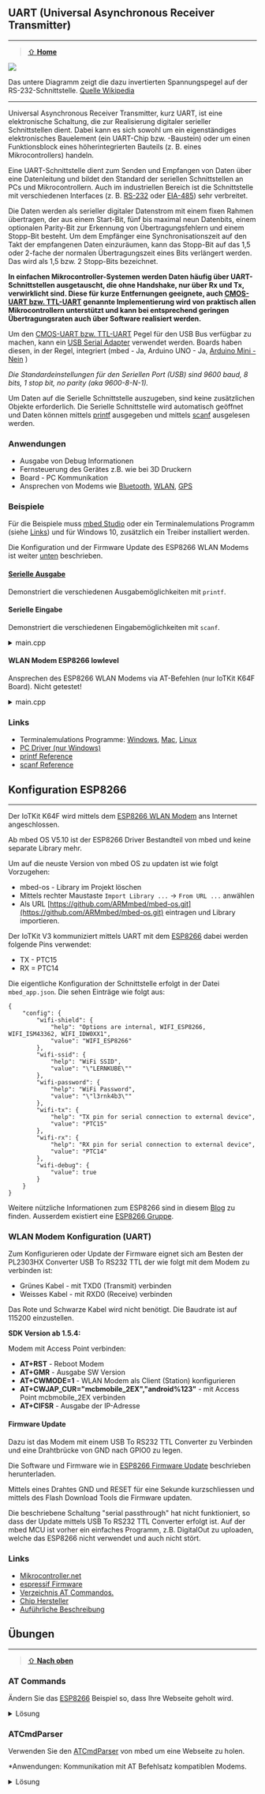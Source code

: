 ## UART (Universal Asynchronous Receiver Transmitter)
***

> [⇧ **Home**](https://github.com/iotkitv4/intro)

![](https://raw.githubusercontent.com/iotkitv4/intro/main/images/UART.png)

Das untere Diagramm zeigt die dazu invertierten Spannungspegel auf der RS-232-Schnittstelle. [Quelle Wikipedia](http://de.wikipedia.org/wiki/Universal_Asynchronous_Receiver_Transmitter)

- - - 

Universal Asynchronous Receiver Transmitter, kurz UART, ist eine elektronische Schaltung, die zur Realisierung digitaler serieller Schnittstellen dient. Dabei kann es sich sowohl um ein eigenständiges elektronisches Bauelement (ein UART-Chip bzw. -Baustein) oder um einen Funktionsblock eines höherintegrierten Bauteils (z. B. eines Mikrocontrollers) handeln.

Eine UART-Schnittstelle dient zum Senden und Empfangen von Daten über eine Datenleitung und bildet den Standard der seriellen Schnittstellen an PCs und Mikrocontrollern. Auch im industriellen Bereich ist die Schnittstelle mit verschiedenen Interfaces (z. B. [RS-232](http://de.wikipedia.org/wiki/RS-232) oder [EIA-485](http://de.wikipedia.org/wiki/EIA-485)) sehr verbreitet.

Die Daten werden als serieller digitaler Datenstrom mit einem fixen Rahmen übertragen, der aus einem Start-Bit, fünf bis maximal neun Datenbits, einem optionalen Parity-Bit zur Erkennung von Übertragungsfehlern und einem Stopp-Bit besteht. Um dem Empfänger eine Synchronisationszeit auf den Takt der empfangenen Daten einzuräumen, kann das Stopp-Bit auf das 1,5 oder 2-fache der normalen Übertragungszeit eines Bits verlängert werden. Das wird als 1,5 bzw. 2 Stopp-Bits bezeichnet.

**In einfachen Mikrocontroller-Systemen werden Daten häufig über UART-Schnittstellen ausgetauscht, die ohne Handshake, nur über Rx und Tx, verwirklicht sind. Diese für kurze Entfernungen geeignete, auch [CMOS-UART bzw. TTL-UART](http://de.wikipedia.org/wiki/Logikpegel) genannte Implementierung wird von praktisch allen Mikrocontrollern unterstützt und kann bei entsprechend geringen Übertragungsraten auch über Software realisiert werden.**

Um den [CMOS-UART bzw. TTL-UART](http://de.wikipedia.org/wiki/Logikpegel) Pegel für den USB Bus verfügbar zu machen, kann ein [USB Serial Adapter](http://arduino.cc/en/Main/USBSerial) verwendet werden. Boards haben diesen, in der Regel, integriert (mbed - Ja, Arduino UNO - Ja, [Arduino Mini - Nein](http://www.arduino.cc/en/Main/ArduinoBoardMini) )

*Die Standardeinstellungen für den Seriellen Port (USB) sind 9600 baud, 8 bits, 1 stop bit, no parity (aka 9600-8-N-1).*

Um Daten auf die Serielle Schnittstelle auszugeben, sind keine zusätzlichen Objekte erforderlich. Die Serielle Schnittstelle wird automatisch geöffnet und Daten können mittels [printf](http://www.cplusplus.com/reference/cstdio/printf/) ausgegeben und mittels [scanf](http://www.cplusplus.com/reference/cstdio/scanf/) ausgelesen werden.

### Anwendungen 

* Ausgabe von Debug Informationen
* Fernsteuerung des Gerätes z.B. wie bei 3D Druckern
* Board - PC Kommunikation
* Ansprechen von Modems wie [Bluetooth](http://developer.mbed.org/platforms/FRDM-K64F/#features), [WLAN](https://os.mbed.com/questions/4993/How-to-interface-esp8266-wifi-module/), [GPS](http://developer.mbed.org/cookbook/GlobalSat-EM-406-GPS-Module)

### Beispiele

Für die Beispiele muss [mbed Studio](https://os.mbed.com/studio/) oder ein Terminalemulations Programm (siehe [Links](#links)) und für Windows 10, zusätzlich ein Treiber installiert werden. 

Die Konfiguration und der Firmware Update des ESP8266 WLAN Modems ist weiter [unten](#konfiguration-esp8266) beschrieben. 

#### [Serielle Ausgabe](main.cpp) 

Demonstriert die verschiedenen Ausgabemöglichkeiten mit `printf`.

#### Serielle Eingabe

Demonstriert die verschiedenen Eingabemöglichkeiten mit `scanf`.

<details><summary>main.cpp</summary>
  
    #include "mbed.h"
    
    int i;
    float f;
    char s[6];      // max. 5 Zeichen + \0
    
    int main()
    {
        printf  (" Eingabe int: " );
        scanf   ( "%d", &i );
        // Integer: Standard, genau 4-stellig, 4-stellig mit Vornullen
        printf  ( "\nint %d, %4d, %04d\n", i, i, i );
    
        printf  ( "Eingabe float: " );
        scanf   ( "%f", &f );
        // float: Standard, Vor-/Nachkommastellen gerundet
        printf  ( "\nfloat %f, %4.2f\n", f, f );
    
        printf  ( "Eingabe string (max 5 Zeichen): " );
        scanf   ( "%5s", s );
        // String: Standard, mit Anzahl der auszugebenden Zeichen
        printf  ( "\nstring %s, %.*s\n", s, 3, s );
    
        //////////////////// String nach Integer, Float
        char sint[] = "123";
        char sfloat[] = "1.235";
    
        sscanf  ( sint, "%d", &i );
        printf  ( "int %d\n", i );
    
        sscanf  ( sfloat, "%f", &f );
        printf  ( "float %f\n", f );
    
        /////////////////// Parsen z.B. von HTTP Adressen mit Parametern
        // http://<IP-Adresse>/?servo1=0.5&servo2=0.1 scannen. sscanf liefert die Anzahl erkannter %f Argumente
        char addr[] = "GET /?servo1=0.1&servo2=0.9";
        float s1, s2;
    
        // sscanf liefert die Anzahl erkannten Argumente
        if  ( sscanf( addr, "GET /?servo1=%f&servo2=%f", &s1, &s2 ) == 2 )
            printf  ( "Servo1 %f, Servo2 %f\n", s1, s2 );
    }

</p></details> 
 
#### WLAN Modem ESP8266 lowlevel

Ansprechen des ESP8266 WLAN Modems via AT-Befehlen (nur IoTKit K64F Board). Nicht getestet!

<details><summary>main.cpp</summary>

    /** ESP 8266 WLAN Modem initialisieren 
     *  - muss als erstes erfolgen, damit die Verbindung zum AP steht
     *  - wenn das Modem nicht sauber oder zu langsam funktoniert, wait Zeiten erhoehen
    */
    #include "mbed.h"
    
    UnbufferedSerial  pc( USBTX, USBRX );
    UnbufferedSerial  dev( PTC15, PTC14 );
    // Reset Modem
    DigitalOut rst( PTA19 );
    DigitalOut led1( D11 );
    DigitalOut led4( D12 );
    
    /** Lesen von Modem, Ausgabe auf UART USB */
    void recvChar()
    {
        char c;
    
        led1 = !led1;
        // Read the data to clear the receive interrupt.
        if ( pc.read(&c, 1) ) 
            dev.write( &c, 1 );
    }
    
    /** Schreiben auf Modem ab UART USB */
    void sendChar()
    {
        char c;
    
        led4 = !led4;
        if ( dev.read( &c, 1) ) 
            pc.write( &c, 1 );    
    }
    
    /** Senden eines Strings an das Modem */
    void send( char* out )
    {
        dev.write( out, strlen( out ) );
        dev.write( "\r\n", 2 );
    }
    
    int main()
    {
        rst = 0;
        // 1. Teil: Initialisierung - Baudraten muessen identisch sein
        pc.baud( 115200 );
        dev.baud( 115200 );
        thread_sleep_for( 1000 );
        rst = 1;
    
        // Register a callback to process a Rx (receive) interrupt.
        pc.attach( &sendChar, SerialBase::RxIrq );
        dev.attach( &recvChar, SerialBase::RxIrq );
        
        send( (char *) "AT+RST" );       // RESET Modem
        thread_sleep_for( 2000 );
        
        send( (char *) "AT+GMR" );       // Ausgabe Firmware Version - optional
        thread_sleep_for( 2000 );    
        
        send( (char *) "AT+CWMODE=1" );  // Station Mode, d.h. Modem = Client zu AP
        thread_sleep_for( 1000 ); 
        
        //send( "AT+CWLAP" );     // List AP - optional
        //wait( 10.0f );     
        
        send( (char *) "AT+CWJAP=\"LERNKUBE\",\"l3rnk4b3\"" );  // Verbindung AP (SSID, PW)
        thread_sleep_for( 10000 );    
        
        send( (char *)"AT+CIFSR" );  // Ausgabe IP-Adresse
        thread_sleep_for( 1000 );
        
        // 2. Teil: Webseite von google.com holen
        send( (char *) "AT+CIPMUX=1" );  // Mehrere Verbindungen aktivieren
        thread_sleep_for( 1000 );    
        
        send( (char *) "AT+CIPSTART=4,\"TCP\",\"httpbin.org\",80" );  // Socket zu google.com oeffnen
        thread_sleep_for( 1000 ); 
        
        send( (char *) "AT+CIPSEND=4,18" );  // 18 Zeichen senden
        thread_sleep_for( 1000 );     
        
        send( (char *) "GET / HTTP/1.0\r\n" );  // HTTP GET
        thread_sleep_for( 1000 ); 
    
        exit( 0 );    
    }  
  
</p></details> 


### Links

* Terminalemulations Programme: [Windows](http://sourceforge.jp/projects/ttssh2/releases/), [Mac](http://freeware.the-meiers.org/), [Linux](http://manpages.ubuntu.com/manpages/vivid/man8/picocom.8.html)
* [PC Driver (nur Windows)](https://os.mbed.com/handbook/Windows-serial-configuration)
* [printf Reference](http://www.cplusplus.com/reference/cstdio/printf/)
* [scanf Reference](http://www.cplusplus.com/reference/cstdio/scanf/)

## Konfiguration ESP8266
***

Der IoTKit K64F wird mittels dem [ESP8266 WLAN Modem](https://de.wikipedia.org/wiki/ESP8266) ans Internet angeschlossen.

Ab mbed OS V5.10 ist der ESP8266 Driver Bestandteil von mbed und keine separate Library mehr. 

Um auf die neuste Version von mbed OS zu updaten ist wie folgt Vorzugehen:
* mbed-os - Library im Projekt löschen
* Mittels rechter Maustaste `Import Library ...` -> `From URL ...` anwählen
* Als URL [https://github.com/ARMmbed/mbed-os.git](https://github.com/ARMmbed/mbed-os.git) eintragen und Library importieren.

Der IoTKit V3 kommuniziert mittels UART mit dem [ESP8266](https://de.wikipedia.org/wiki/ESP8266) dabei werden folgende Pins verwendet:
* TX - PTC15
* RX = PTC14

Die eigentliche Konfiguration der Schnittstelle erfolgt in der Datei `mbed_app.json`. Die sehen Einträge wie folgt aus:

    {
        "config": {
            "wifi-shield": {
                "help": "Options are internal, WIFI_ESP8266, WIFI_ISM43362, WIFI_IDW0XX1",
                "value": "WIFI_ESP8266"
            },
            "wifi-ssid": {
                "help": "WiFi SSID",
                "value": "\"LERNKUBE\""
            },
            "wifi-password": {
                "help": "WiFi Password",
                "value": "\"l3rnk4b3\""
            },
            "wifi-tx": {
                "help": "TX pin for serial connection to external device",
                "value": "PTC15"
            },
            "wifi-rx": {
                "help": "RX pin for serial connection to external device",
                "value": "PTC14"
            },
            "wifi-debug": {
                "value": true
            }
        }
    }
   
Weitere nützliche Informationen zum ESP8266 sind in diesem [Blog](https://orxor.wordpress.com/2015/01/30/esp8266-intro/) zu finden. Ausserdem existiert eine [ESP8266 Gruppe](https://os.mbed.com/teams/ESP8266/).

### WLAN Modem Konfiguration (UART)

Zum Konfigurieren oder Update der Firmware eignet sich am Besten der PL2303HX Converter USB To RS232 TTL der wie folgt mit dem Modem zu verbinden ist:

*   Grünes Kabel - mit TXD0 (Transmit) verbinden
*   Weisses Kabel - mit RXD0 (Receive) verbinden

Das Rote und Schwarze Kabel wird nicht benötigt. Die Baudrate ist auf 115200 einzustellen.

**SDK Version ab 1.5.4:**

Modem mit Access Point verbinden:

*   **AT+RST** - Reboot Modem
*   **AT+GMR** - Ausgabe SW Version
*   **AT+CWMODE=1** - WLAN Modem als Client (Station) konfigurieren
*   **AT+CWJAP_CUR="mcbmobile_2EX","android%123"** - mit Access Point mcbmobile_2EX verbinden
*   **AT+CIFSR** - Ausgabe der IP-Adresse

#### Firmware Update

Dazu ist das Modem mit einem USB To RS232 TTL Converter zu Verbinden und eine Drahtbrücke von GND nach GPIO0 zu legen.

Die Software und Firmware wie in [ESP8266 Firmware Update](https://os.mbed.com/teams/ESP8266/wiki/Firmware-Update) beschrieben herunterladen.

Mittels eines Drahtes GND und RESET für eine Sekunde kurzschliessen und mittels des Flash Download Tools die Firmware updaten.

Die beschriebene Schaltung "serial passthrough" hat nicht funktioniert, so dass der Update mittels USB To RS232 TTL Converter erfolgt ist.
Auf der mbed MCU ist vorher ein einfaches Programm, z.B. DigitalOut zu uploaden, welche das ESP8266 nicht verwendet und auch nicht stört.

### Links

* [Mikrocontroller.net](https://www.mikrocontroller.net/articles/ESP8266)
* [espressif Firmware](https://github.com/espressif/ESP8266_NONOS_SDK/tree/master/bin/at)
* [Verzeichnis AT Commandos.](https://room-15.github.io/blog/2015/03/26/esp8266-at-command-reference/)
* [Chip Hersteller](https://espressif.com/en)
* [Auführliche Beschreibung](https://playground.boxtec.ch/doku.php/wireless/esp8266)

## Übungen
***

> [⇧ **Nach oben**](#)

### AT Commands

Ändern Sie das [ESP8266](#beispiele) Beispiel so, dass Ihre Webseite geholt wird.

<details><summary>Lösung</summary>

Folgende Zeile in WLAN Modem ESP8266 lowlevel Beispiel ändern

    send( (char *) "AT+CIPSTART=4,\"TCP\",\"httpbin.org\",80" );  // Socket zu google.com oeffnen

</p></details> 

### ATCmdParser

Verwenden Sie den [ATCmdParser](https://os.mbed.com/docs/mbed-os/latest/apis/atcmdparser.html) von mbed um eine Webseite zu holen.<br>

*Anwendungen: Kommunikation mit AT Befehlsatz kompatiblen Modems. 

<details><summary>Lösung</summary>
  
    /* ATCmdParser usage example
     */
    
    #include "mbed.h"
    #include "platform/ATCmdParser.h"
    
    #define   ESP8266_DEFAULT_BAUD_RATE   115200
    
    UnbufferedSerial *serial;
    ATCmdParser *parser;
    
    int main()
    {
        printf( "\nATCmdParser with ESP8266 example" );
    
        serial = new UnbufferedSerial( MBED_CONF_IOTKIT_ESP8266_TX, MBED_CONF_IOTKIT_ESP8266_RX );
        serial->baud( ESP8266_DEFAULT_BAUD_RATE );
        parser = new ATCmdParser( serial );
        parser->debug_on( 1 );
        parser->set_delimiter( "\r\n" );
    
        //Now get the FW version number of ESP8266 by sending an AT command
        printf( "\nATCmdParser: Retrieving FW version" );
        parser->send( "AT+GMR" );
        int version;
        if ( parser->recv( "SDK version:%d", &version ) && parser->recv( "OK" ) )
        {
            printf( "\nATCmdParser: FW version: %d", version );
            printf( "\nATCmdParser: Retrieving FW version success" );
        }
        else
        {
            printf( "\nATCmdParser: Retrieving FW version failed" );
            return -1;
        }
    
        parser->send( "AT+CWMODE=1" );  // Station Mode, d.h. Modem = Client zu AP
        if  ( parser->recv( "OK" ) )
        {
            parser->send( "AT+CIFSR" );  // Ausgabe IP-Adresse
            parser->recv( "OK" );
            parser->send( "AT+CIPMUX=1" );  // Mehrere Verbindungen aktivieren
            parser->recv( "OK" );
            parser->send( "AT+CIPSTART=4,\"TCP\",\"httpbin.org\",80" );  // Socket zu google.com oeffnen
            parser->recv( "OK" );
            parser->send( "AT+CIPSEND=4,18" );  // 11 Zeichen senden
            parser->recv( "OK" );
            parser->send( "GET / HTTP/1.0\r\n" );  // HTTP GET
            parser->recv( "OK" );
        }
    
        printf( "\nDone\n" );
    }
  
</p></details> 